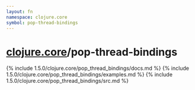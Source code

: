 ```yaml
---
layout: fn
namespace: clojure.core
symbol: pop-thread-bindings
---
```


# [clojure.core](../)/pop-thread-bindings

{% include 1.5.0/clojure.core/pop_thread_bindings/docs.md %}
{% include 1.5.0/clojure.core/pop_thread_bindings/examples.md %}
{% include 1.5.0/clojure.core/pop_thread_bindings/src.md %}

